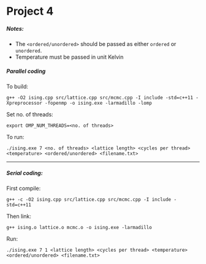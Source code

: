 # Project 4
##### Notes:
- The `<ordered/unordered>` should be passed as either `ordered` or `unordered`.
- Temperature must be passed in unit Kelvin

##### Parallel coding
To build:
```
g++ -O2 ising.cpp src/lattice.cpp src/mcmc.cpp -I include -std=c++11 -Xpreprocessor -fopenmp -o ising.exe -larmadillo -lomp
```
Set no. of threads:
```
export OMP_NUM_THREADS=<no. of threads>
```
To run:
```
./ising.exe 7 <no. of threads> <lattice length> <cycles per thread> <temperature> <ordered/unordered> <filename.txt>
```
---
##### Serial coding:
First compile:
```
g++ -c -O2 ising.cpp src/lattice.cpp src/mcmc.cpp -I include -std=c++11
```
Then link:
```
g++ ising.o lattice.o mcmc.o -o ising.exe -larmadillo
```
Run:
```
./ising.exe 7 1 <lattice length> <cycles per thread> <temperature> <ordered/unordered> <filename.txt>
```
